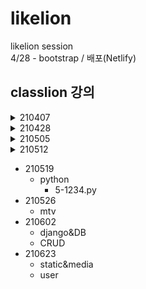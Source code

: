 # likelion

likelion session  
4/28 - bootstrap / 배포(Netlify)

classlion 강의 
------------ 
<details>
    <summary>210407</summary>

  + index
</details>
  
<details>
    <summary>210428</summary>
    
  + HTML 
        + html 123 
        + form.html  
</details>

<details>
    <summary>210505</summary>

  + CSS
        + selector 12345 
        + pseudo 
        + per & box 123
</details>

<details>
    <summary>210512</summary>

    + CSS
        + property
        + position 123
        + flex 123 
        + inherit 12 (+ test.css) 
        + btn  
    + python
        + 4-1.py  
</details>

+ 210519 
    + python
        + 5-1234.py
+ 210526
    + mtv
+ 210602
    + django&DB
    + CRUD  
+ 210623
    + static&media
    + user  

